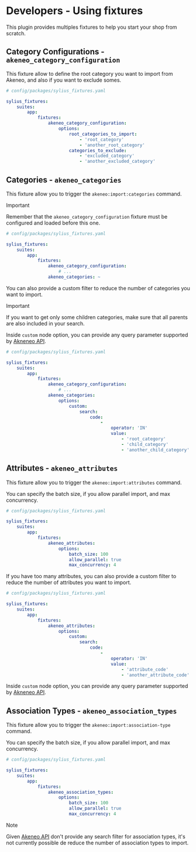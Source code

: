 # Developers - Using fixtures

This plugin provides multiples fixtures to help you start your shop from scratch.

## Category Configurations - `akeneo_category_configuration`

This fixture allow to define the root category you want to import from Akeneo, and also if you want to exclude somes.

```yaml
# config/packages/sylius_fixtures.yaml

sylius_fixtures:
    suites:
        app:
            fixtures:
                akeneo_category_configuration:
                    options: 
                        root_categories_to_import:
                            - 'root_category'
                            - 'another_root_category'
                        categories_to_exclude:
                            - 'excluded_category'
                            - 'another_excluded_category'
```
## Categories - `akeneo_categories`

This fixture allow you to trigger the `akeneo:import:categories` command.

> [!IMPORTANT]
> Remember that the `akeneo_category_configuration` fixture must be configured and loaded before this one.

```yaml
# config/packages/sylius_fixtures.yaml

sylius_fixtures:
    suites:
        app:
            fixtures:
                akeneo_category_configuration: 
                    # ...
                akeneo_categories: ~
```

You can also provide a custom filter to reduce the number of categories you want to import.

> [!IMPORTANT]
> If you want to get only some children categories, make sure that all parents are also included in your search. 

Inside `custom` node option, you can provide any query parameter supported by [Akneneo API](https://api.akeneo.com/documentation/filter.html#filter-categories).

```yaml
# config/packages/sylius_fixtures.yaml

sylius_fixtures:
    suites:
        app:
            fixtures:
                akeneo_category_configuration: 
                    # ...
                akeneo_categories: 
                    options:
                        custom:
                            search:
                                code: 
                                    - 
                                        operator: 'IN'
                                        value: 
                                            - 'root_category'
                                            - 'child_category'
                                            - 'another_child_category'
```

## Attributes - `akeneo_attributes`

This fixture allow you to trigger the `akeneo:import:attributes` command.

You can specify the batch size, if you allow parallel import, and max concurrency. 

```yaml
# config/packages/sylius_fixtures.yaml

sylius_fixtures:
    suites:
        app:
            fixtures:
                akeneo_attributes: 
                    options:
                        batch_size: 100
                        allow_parallel: true
                        max_concurrency: 4
```

If you have too many attributes, you can also provide a custom filter to reduce the number of attributes you want to import.

```yaml
# config/packages/sylius_fixtures.yaml

sylius_fixtures:
    suites:
        app:
            fixtures:
                akeneo_attributes: 
                    options:
                        custom:
                            search:
                                code: 
                                    - 
                                        operator: 'IN'
                                        value: 
                                            - 'attribute_code'
                                            - 'another_attribute_code'
```
Inside `custom` node option, you can provide any query parameter supported by [Akneneo API](https://api.akeneo.com/documentation/filter.html#filter-attributes).

## Association Types - `akeneo_association_types`

This fixture allow you to trigger the `akeneo:import:association-type` command.

You can specify the batch size, if you allow parallel import, and max concurrency. 

```yaml
# config/packages/sylius_fixtures.yaml

sylius_fixtures:
    suites:
        app:
            fixtures:
                akeneo_association_types: 
                    options:
                        batch_size: 100
                        allow_parallel: true
                        max_concurrency: 4
```

> [!NOTE]
> Given [Akeneo API](https://api.akeneo.com/api-reference.html#Associationtype) don't provide any search filter for association types, 
> it's not currently possible de reduce the number of association types to import.



